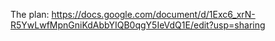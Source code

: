 The plan: https://docs.google.com/document/d/1Exc6_xrN-R5YwLwfMpnGniKdAbbYIQB0qgY5IeVdQ1E/edit?usp=sharing
